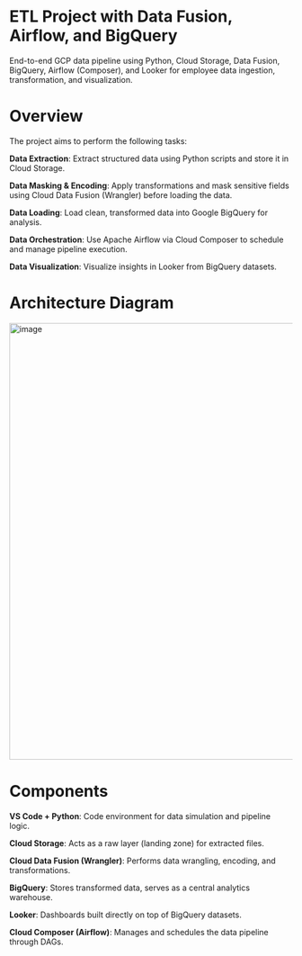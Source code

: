 # ETL Project with Data Fusion, Airflow, and BigQuery
End-to-end GCP data pipeline using Python, Cloud Storage, Data Fusion, BigQuery, Airflow (Composer), and Looker for employee data ingestion, transformation, and visualization.

# Overview

The project aims to perform the following tasks:


**Data Extraction**: Extract structured data using Python scripts and store it in Cloud Storage.

**Data Masking & Encoding**: Apply transformations and mask sensitive fields using Cloud Data Fusion (Wrangler) before loading the data.

**Data Loading**: Load clean, transformed data into Google BigQuery for analysis.

**Data Orchestration**: Use Apache Airflow via Cloud Composer to schedule and manage pipeline execution.

**Data Visualization**: Visualize insights in Looker from BigQuery datasets.

# Architecture Diagram

<img width="900" height="776" alt="image" src="https://github.com/user-attachments/assets/4060650f-edcf-4af3-a756-59c49ca517a5" />





# Components

**VS Code + Python**: Code environment for data simulation and pipeline logic.

**Cloud Storage**: Acts as a raw layer (landing zone) for extracted files.

**Cloud Data Fusion (Wrangler)**: Performs data wrangling, encoding, and transformations.

**BigQuery**: Stores transformed data, serves as a central analytics warehouse.

**Looker**: Dashboards built directly on top of BigQuery datasets.

**Cloud Composer (Airflow)**: Manages and schedules the data pipeline through DAGs.
